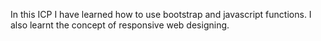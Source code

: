 
In this ICP I have learned how to use bootstrap and javascript functions. I also learnt the concept of responsive web designing.
